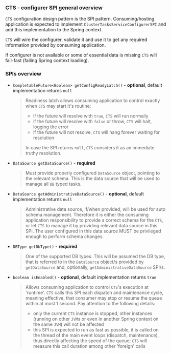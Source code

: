 ### CTS - configurer SPI general overview

`CTS` configuration design pattern is the SPI pattern.
Consuming/hosting application is expected to implement `ClusterTasksServiceConfigurerSPI` and add this implementation to the Spring context.

`CTS` will wire the configurer, validate it and use it to get any required information provided by consuming application.

If configurer is not available or some of essential data is missing `CTS` will fail-fast (failing Spring context loading).

### SPIs overview

* `CompletableFuture<Boolean> getConfigReadyLatch()` - __optional__, default implementation returns `null`
    > Readiness latch allows consuming application to control exactly when `CTS` may start it's routine:
    > - if the future will resolve with `true`, `CTS` will run normally
    > - if the future will resolve with `false` or throw, `CTS` will halt, logging the error
    > - if the future will not resolve, `CTS` will hang forever waiting for resolution
    >
    > In case the SPI returns `null`, `CTS` considers it as an immediate truthy resolution.


* `DataSource getDataSource()` - __required__
    > Must provide properly configured `DataSource` object, pointing to the relevant schema.
    This is the data source that will be used to manage all `DB` typed tasks. 


* `DataSource getAdministrativeDataSource()` - __optional__, default implementation returns `null`
    > Administrative data source, if/when provided, will be used for auto schema management.
    Therefore it is either the consuming application responsibility to provide a correct schema for the `CTS`, or let `CTS` to manage it by providing relevant data source in this SPI.
    The user configured in this data source MUST be privileged enough to perform schema changes. 


* `DBType getDbType()` - __required__
    > One of the supported DB types. This will be assumed the DB type, that is referred to in the `DataSource` object/s provided by `getDataSource` and, optionally, `getAdministrativeDataSource` SPI/s.


* `boolean isEnabled()` - __optional__, default implementation returns `true`
    > Allows consuming application to control `CTS`'s execution at 'runtime'.
    `CTS` calls this SPI each dispatch and maintenance cycle, meaning effective, that consumer may stop or resume the queue within at most 1 second.
    Pay attention to the following details:
    > - only the current `CTS` instance is stopped, other instances (running on other `JVM`s or even in another Spring context on the same `JVM`) will not be affected
    > - this SPI is expected to run as fast as possible, it is called on the thread of the main event loops (dispatch, maintenance), thus directly affecting the speed of the queue; `CTS` will measure this call duration among other 'foreign' calls
    